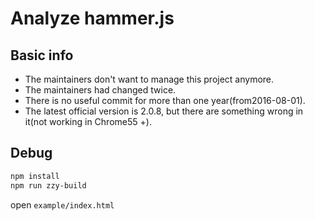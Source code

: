 # Analyze hammer.js

## Basic info
- The maintainers don't want to manage this project anymore.
- The maintainers had changed twice.
- There  is no useful commit for more than one year(from2016-08-01).
- The latest official version is 2.0.8, but there are something wrong in it(not working in Chrome55 +).

## Debug
```bash
npm install
npm run zzy-build
```
open `example/index.html`
